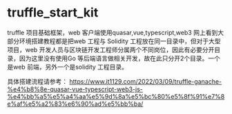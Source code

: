# truffle_start_kit
truffle 项目基础框架，web 客户端使用quasar,vue,typescript,web3
网上看到大部分环境搭建教程都是把web 工程与 Solidity 工程放在同一目录中，但对于大型项目，web 开发人员与区块链开发工程师分属两个不同岗位，因此有必要分开目录，因为这里没有使用Go 等后端语言做相关开发，故在此只分开2个目录。一个是web 前端，另外一个是solidity 工程目录。

具体搭建流程请参考：
https://www.it1129.com/2022/03/09/truffle-ganache-%e4%b8%8e-quasar-vue-typescript-web3-js-%e4%bb%a5%e5%a4%aa%e5%9d%8a%e5%bc%80%e5%8f%91%e7%8e%af%e5%a2%83%e6%90%ad%e5%bb%ba/